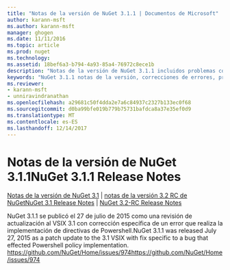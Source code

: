 ```yaml
---
title: "Notas de la versión de NuGet 3.1.1 | Documentos de Microsoft"
author: karann-msft
ms.author: karann-msft
manager: ghogen
ms.date: 11/11/2016
ms.topic: article
ms.prod: nuget
ms.technology: 
ms.assetid: 18bef6a3-b794-4a93-85a4-76972c8ece1b
description: "Notas de la versión de NuGet 3.1.1 incluidos problemas conocidos, correcciones de errores, las funciones agregadas y dcr."
keywords: "NuGet 3.1.1 notas de la versión, correcciones de errores, problemas, conocidos agregan características, DCR"
ms.reviewer:
- karann-msft
- unniravindranathan
ms.openlocfilehash: a29681c50f4dda2e7a6c84937c2327b133ec0f68
ms.sourcegitcommit: d0ba99bfe019b779b75731bafdca8a37e35ef0d9
ms.translationtype: MT
ms.contentlocale: es-ES
ms.lasthandoff: 12/14/2017
---
```

# <a name="nuget-311-release-notes"></a><span data-ttu-id="7d11a-104">Notas de la versión de NuGet 3.1.1</span><span class="sxs-lookup"><span data-stu-id="7d11a-104">NuGet 3.1.1 Release Notes</span></span>

<span data-ttu-id="7d11a-105">[Notas de la versión de NuGet 3.1](../release-notes/nuget-3.1.md) | [notas de la versión 3.2 RC de NuGet](../release-notes/nuget-3.2-RC.md)</span><span class="sxs-lookup"><span data-stu-id="7d11a-105">[NuGet 3.1 Release Notes](../release-notes/nuget-3.1.md) | [NuGet 3.2-RC Release Notes](../release-notes/nuget-3.2-RC.md)</span></span>

<span data-ttu-id="7d11a-106">NuGet 3.1.1 se publicó el 27 de julio de 2015 como una revisión de actualización al VSIX 3.1 con corrección específica de un error que realiza la implementación de directivas de Powershell.</span><span class="sxs-lookup"><span data-stu-id="7d11a-106">NuGet 3.1.1 was released July 27, 2015 as a patch update to the 3.1 VSIX with fix specific to a bug that effected Powershell policy implementation.</span></span>
[<span data-ttu-id="7d11a-107">https://github.com/NuGet/Home/issues/974</span><span class="sxs-lookup"><span data-stu-id="7d11a-107">https://github.com/NuGet/Home/issues/974</span></span>](https://github.com/NuGet/Home/issues/974)